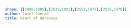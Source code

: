 ```yaml
---
shape: [[2496,1085],[2522,1081],[2551,1472],[2536,1470]]
author: Josef Conrad
title: Heart of Darkness
---
```

 